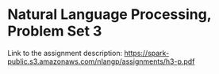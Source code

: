 # Natural Language Processing, Problem Set 3

Link to the assignment description: https://spark-public.s3.amazonaws.com/nlangp/assignments/h3-p.pdf
